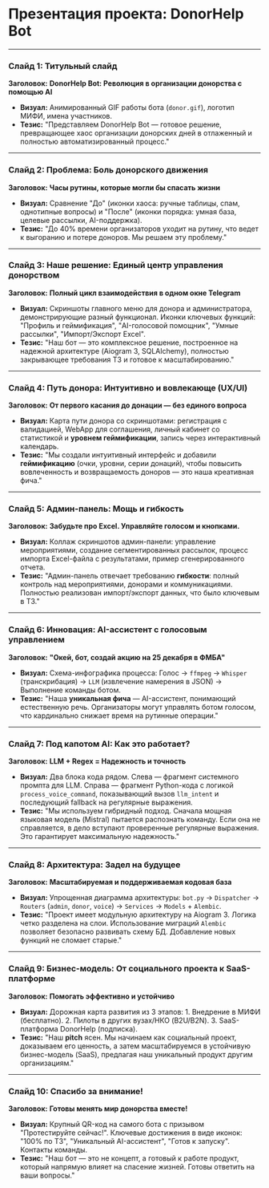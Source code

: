 # Презентация проекта: DonorHelp Bot

---

### **Слайд 1: Титульный слайд**

**Заголовок:** **DonorHelp Bot: Революция в организации донорства с помощью AI**

*   **Визуал:** Анимированный GIF работы бота (`donor.gif`), логотип МИФИ, имена участников.
*   **Тезис:** "Представляем DonorHelp Bot — готовое решение, превращающее хаос организации донорских дней в отлаженный и полностью автоматизированный процесс."

---

### **Слайд 2: Проблема: Боль донорского движения**

**Заголовок:** **Часы рутины, которые могли бы спасать жизни**

*   **Визуал:** Сравнение "До" (иконки хаоса: ручные таблицы, спам, однотипные вопросы) и "После" (иконки порядка: умная база, целевые рассылки, AI-поддержка).
*   **Тезис:** "До 40% времени организаторов уходит на рутину, что ведет к выгоранию и потере доноров. Мы решаем эту проблему."

---

### **Слайд 3: Наше решение: Единый центр управления донорством**

**Заголовок:** **Полный цикл взаимодействия в одном окне Telegram**

*   **Визуал:** Скриншоты главного меню для донора и администратора, демонстрирующие разный функционал. Иконки ключевых функций: "Профиль и геймификация", "AI-голосовой помощник", "Умные рассылки", "Импорт/Экспорт Excel".
*   **Тезис:** "Наш бот — это комплексное решение, построенное на надежной архитектуре (Aiogram 3, SQLAlchemy), полностью закрывающее требования ТЗ и готовое к масштабированию."

---

### **Слайд 4: Путь донора: Интуитивно и вовлекающе (UX/UI)**

**Заголовок:** **От первого касания до донации — без единого вопроса**

*   **Визуал:** Карта пути донора со скриншотами: регистрация с валидацией, WebApp для соглашения, личный кабинет со статистикой и **уровнем геймификации**, запись через интерактивный календарь.
*   **Тезис:** "Мы создали интуитивный интерфейс и добавили **геймификацию** (очки, уровни, серии донаций), чтобы повысить вовлеченность и возвращаемость доноров — это наша креативная фича."

---

### **Слайд 5: Админ-панель: Мощь и гибкость**

**Заголовок:** **Забудьте про Excel. Управляйте голосом и кнопками.**

*   **Визуал:** Коллаж скриншотов админ-панели: управление мероприятиями, создание сегментированных рассылок, процесс импорта Excel-файла с результатами, пример сгенерированного отчета.
*   **Тезис:** "Админ-панель отвечает требованию **гибкости**: полный контроль над мероприятиями, донорами и коммуникациями. Полностью реализован импорт/экспорт данных, что было ключевым в ТЗ."

---

### **Слайд 6: Инновация: AI-ассистент с голосовым управлением**

**Заголовок:** **"Окей, бот, создай акцию на 25 декабря в ФМБА"**

*   **Визуал:** Схема-инфографика процесса: Голос -> `ffmpeg` -> `Whisper` (транскрибация) -> `LLM` (извлечение намерения в JSON) -> Выполнение команды ботом.
*   **Тезис:** "Наша **уникальная фича** — AI-ассистент, понимающий естественную речь. Организаторы могут управлять ботом голосом, что кардинально снижает время на рутинные операции."

---

### **Слайд 7: Под капотом AI: Как это работает?**

**Заголовок:** **LLM + Regex = Надежность и точность**

*   **Визуал:** Два блока кода рядом. Слева — фрагмент системного промпта для LLM. Справа — фрагмент Python-кода с логикой `process_voice_command`, показывающий вызов `llm_intent` и последующий fallback на регулярные выражения.
*   **Тезис:** "Мы используем гибридный подход. Сначала мощная языковая модель (Mistral) пытается распознать команду. Если она не справляется, в дело вступают проверенные регулярные выражения. Это гарантирует максимальную надежность."

---

### **Слайд 8: Архитектура: Задел на будущее**

**Заголовок:** **Масштабируемая и поддерживаемая кодовая база**

*   **Визуал:** Упрощенная диаграмма архитектуры: `bot.py` -> `Dispatcher` -> `Routers` (`admin`, `donor`, `voice`) -> `Services` -> `Models` + `Alembic`.
*   **Тезис:** "Проект имеет модульную архитектуру на Aiogram 3. Логика четко разделена на слои. Использование миграций `Alembic` позволяет безопасно развивать схему БД. Добавление новых функций не сломает старые."

---

### **Слайд 9: Бизнес-модель: От социального проекта к SaaS-платформе**

**Заголовок:** **Помогать эффективно и устойчиво**

*   **Визуал:** Дорожная карта развития из 3 этапов: 1. Внедрение в МИФИ (бесплатно). 2. Пилоты в других вузах/НКО (B2U/B2N). 3. SaaS-платформа DonorHelp (подписка).
*   **Тезис:** "Наш **pitch** ясен. Мы начинаем как социальный проект, доказываем его ценность, а затем масштабируемся в устойчивую бизнес-модель (SaaS), предлагая наш уникальный продукт другим организациям."

---

### **Слайд 10: Спасибо за внимание!**

**Заголовок:** **Готовы менять мир донорства вместе!**

*   **Визуал:** Крупный QR-код на самого бота с призывом "Протестируйте сейчас!". Ключевые достижения в виде иконок: "100% по ТЗ", "Уникальный AI-ассистент", "Готов к запуску". Контакты команды.
*   **Тезис:** "Наш бот — это не концепт, а готовый к работе продукт, который напрямую влияет на спасение жизней. Готовы ответить на ваши вопросы." 